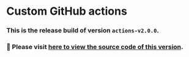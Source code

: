 # Custom GitHub actions
### This is the release build of version `actions-v2.0.0`.
### :pushpin: Please visit [here to view the source code of this version](https://github.com/woocommerce/grow/tree/9b0562e01f88f5036768a068c53c52afdfcec13b/packages/github-actions).
